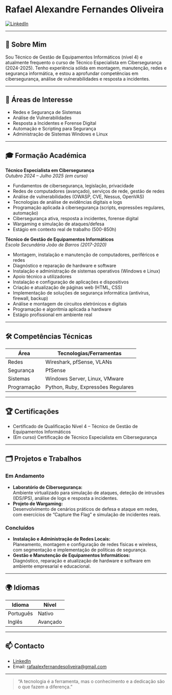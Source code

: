 # Rafael Alexandre Fernandes Oliveira

<a href="https://www.linkedin.com/in/rafael-oliveira-034506253/" target="_blank">
  <img src="https://img.shields.io/badge/LinkedIn-0077B5?style=for-the-badge&logo=linkedin&logoColor=white" alt="LinkedIn"/>
</a>

---

## 👤 Sobre Mim

Sou Técnico de Gestão de Equipamentos Informáticos (nível 4) e atualmente frequento o curso de Técnico Especialista em Cibersegurança (2024-2025). Tenho experiência sólida em montagem, manutenção, redes e segurança informática, e estou a aprofundar competências em cibersegurança, análise de vulnerabilidades e resposta a incidentes.

---

## 🚀 Áreas de Interesse

- Redes e Segurança de Sistemas
- Análise de Vulnerabilidades
- Resposta a Incidentes e Forense Digital
- Automação e Scripting para Segurança
- Administração de Sistemas Windows e Linux

---

## 🎓 Formação Académica

**Técnico Especialista em Cibersegurança**  
*Outubro 2024 – Julho 2025 (em curso)*  

- Fundamentos de cibersegurança, legislação, privacidade
- Redes de computadores (avançado), serviços de rede, gestão de redes
- Análise de vulnerabilidades (OWASP, CVE, Nessus, OpenVAS)
- Tecnologias de análise de evidências digitais e logs
- Programação aplicada à cibersegurança (scripts, expressões regulares, automação)
- Cibersegurança ativa, resposta a incidentes, forense digital
- Wargaming e simulação de ataques/defesa
- Estágio em contexto real de trabalho (500-850h)

**Técnico de Gestão de Equipamentos Informáticos**  
*Escola Secundária João de Barros (2017-2020)*

- Montagem, instalação e manutenção de computadores, periféricos e redes
- Diagnóstico e reparação de hardware e software
- Instalação e administração de sistemas operativos (Windows e Linux)
- Apoio técnico a utilizadores
- Instalação e configuração de aplicações e dispositivos
- Criação e atualização de páginas web (HTML, CSS)
- Implementação de soluções de segurança informática (antivírus, firewall, backup)
- Análise e montagem de circuitos eletrónicos e digitais
- Programação e algoritmia aplicada a hardware
- Estágio profissional em ambiente real

---

## 🛠️ Competências Técnicas

| Área                | Tecnologias/Ferramentas      |
|---------------------|-----------------------------|
| Redes               | Wireshark, pfSense, VLANs   |
| Segurança           |  PfSense                    |
| Sistemas            | Windows Server, Linux, VMware|
| Programação         | Python, Ruby, Expressões Regulares |

---

## 🏆 Certificações

- Certificado de Qualificação Nível 4 – Técnico de Gestão de Equipamentos Informáticos
- (Em curso) Certificação de Técnico Especialista em Cibersegurança


---

## 🗂️ Projetos e Trabalhos

### Em Andamento
- **Laboratório de Cibersegurança:**  
  Ambiente virtualizado para simulação de ataques, deteção de intrusões (IDS/IPS), análise de logs e resposta a incidentes.
- **Projeto de Wargaming:**  
  Desenvolvimento de cenários práticos de defesa e ataque em redes, com exercícios de “Capture the Flag” e simulação de incidentes reais.

### Concluídos
- **Instalação e Administração de Redes Locais:**  
  Planeamento, montagem e configuração de redes físicas e wireless, com segmentação e implementação de políticas de segurança.
- **Gestão e Manutenção de Equipamentos Informáticos:**  
  Diagnóstico, reparação e atualização de hardware e software em ambiente empresarial e educacional.

---

## 🌍 Idiomas

| Idioma     | Nível         |
|------------|---------------|
| Português  | Nativo        |
| Inglês     | Avançado |

---

## 📫 Contacto

- [LinkedIn](https://linkedin.com/in/SEU_LINKEDIN)
- Email: rafaalexfernandesoliveira@gmail.com


---

> “A tecnologia é a ferramenta, mas o conhecimento e a dedicação são o que fazem a diferença.”

